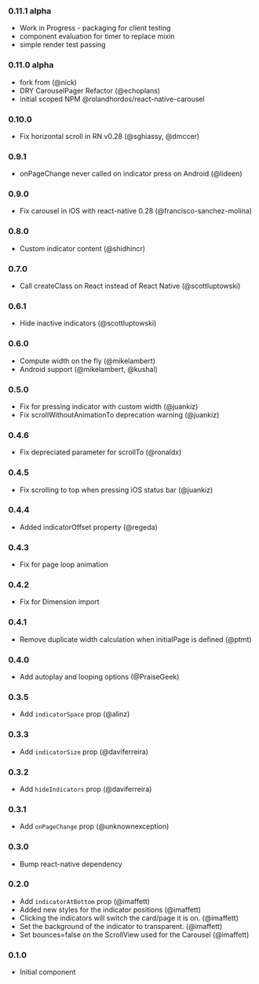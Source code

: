 ### 0.11.1 alpha
- Work in Progress - packaging for client testing
- component evaluation for timer to replace mixin
- simple render test passing

### 0.11.0 alpha
- fork from (@nick)
- DRY CarouselPager Refactor (@echoplans)
- initial scoped NPM @rolandhordos/react-native-carousel

### 0.10.0
- Fix horizontal scroll in RN v0.28 (@sghiassy, @dmccer)

### 0.9.1
- onPageChange never called on indicator press on Android (@lideen)

### 0.9.0
- Fix carousel in iOS with react-native 0.28 (@francisco-sanchez-molina)

### 0.8.0
- Custom indicator content (@shidhincr)

### 0.7.0
- Call createClass on React instead of React Native (@scottluptowski)

### 0.6.1
- Hide inactive indicators (@scottluptowski)

### 0.6.0
- Compute width on the fly (@mikelambert)
- Android support (@mikelambert, @kushal)

### 0.5.0
- Fix for pressing indicator with custom width (@juankiz)
- Fix scrollWithoutAnimationTo deprecation warning (@juankiz)

### 0.4.6
- Fix depreciated parameter for scrollTo (@ronaldx)

### 0.4.5
- Fix scrolling to top when pressing iOS status bar (@juankiz)

### 0.4.4
- Added indicatorOffset property (@regeda)

### 0.4.3
- Fix for page loop animation

### 0.4.2
- Fix for Dimension import

### 0.4.1
- Remove duplicate width calculation when initialPage is defined (@ptmt)

### 0.4.0
- Add autoplay and looping options (@PraiseGeek)

### 0.3.5
- Add `indicatorSpace` prop (@alinz)

### 0.3.3
- Add `indicatorSize` prop (@daviferreira)

### 0.3.2
- Add `hideIndicators` prop (@daviferreira)

### 0.3.1
- Add `onPageChange` prop (@unknownexception)

### 0.3.0
- Bump react-native dependency

### 0.2.0
- Add `indicatorAtBottom` prop (@imaffett)
- Added new styles for the  indicator positions (@imaffett)
- Clicking the indicators will switch the card/page it is on. (@imaffett)
- Set the background of the indicator to transparent. (@imaffett)
- Set bounces=false on the ScrollView used for the Carousel (@imaffett)

### 0.1.0
- Initial component
